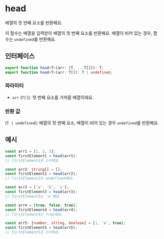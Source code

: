 # head

배열의 첫 번째 요소를 반환해요.

이 함수는 배열을 입력받아 배열의 첫 번째 요소를 반환해요. 배열이 비어 있는 경우, 함수는 `undefined`를 반환해요.

## 인터페이스

```typescript
export function head<T>(arr: [T, ...T[]]): T;
export function head<T>(arr: T[]): T | undefined;
```

### 파라미터

- `arr` (`T[]`): 첫 번째 요소를 가져올 배열이에요.

### 반환 값

(`T | undefined`): 배열의 첫 번째 요소, 배열이 비어 있는 경우 `undefined`를 반환해요.

## 예시

```typescript
const arr1 = [1, 2, 3];
const firstElement1 = head(arr1);
// firstElement1은 1이에요.

const arr2: string[] = [];
const firstElement2 = head(arr2);
// firstElement2는 undefined예요.

const arr3 = ['a', 'b', 'c'];
const firstElement3 = head(arr3);
// firstElement3는 'a'예요.

const arr4 = [true, false, true];
const firstElement4 = head(arr4);
// firstElement4는 true예요.

const arr5: [number, string, boolean] = [1, 'a', true];
const firstElement5 = head(arr5);
// firstElement5는 1이에요.
```

